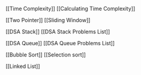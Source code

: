 
[[Time Complexity]]
[[Calculating Time Complexity]]

[[Two Pointer]]
[[Sliding Window]]

[[DSA Stack]]
[[DSA Stack Problems List]]

[[DSA Queue]]
[[DSA Queue Problems List]]

[[Bubble Sort]]
[[Selection sort]]

[[Linked List]]